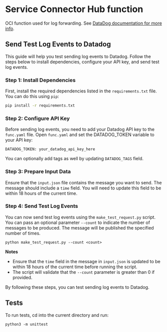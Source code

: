 # Service Connector Hub function
OCI function used for log forwarding. See [DataDog documentation for more info](https://docs.datadoghq.com/integrations/oracle_cloud_infrastructure/?tab=serviceconnectorhub#oci-function).

## Send Test Log Events to Datadog
This guide will help you test sending log events to Datadog. Follow the steps below to install dependencies, configure your API key, and send test log events.

### Step 1: Install Dependencies
First, install the required dependencies listed in the `requirements.txt` file. You can do this using `pip`:

```sh
pip install -r requirements.txt
```

### Step 2: Configure API Key
Before sending log events, you need to add your Datadog API key to the `func.yaml` file. Open `func.yaml` and set the DATADOG_TOKEN variable to your API key:

```
DATADOG_TOKEN: your_datadog_api_key_here
```
You can optionally add tags as well by updating `DATADOG_TAGS` field.

### Step 3: Prepare Input Data
Ensure that the `input.json` file contains the message you want to send. The message should include a `time` field. You will need to update this field to be within 18 hours of the current time.

### Step 4: Send Test Log Events
You can now send test log events using the `make_test_request.py` script. You can pass an optional parameter `--count` to indicate the number of messages to be produced. The message will be published the specified number of times.

```commandline
python make_test_request.py --count <count>
```
**Notes**
- Ensure that the `time` field in the message in `input.json` is updated to be within 18 hours of the current time before running the script. 
- The script will validate that the `--count` parameter is greater than 0 if provided.

By following these steps, you can test sending log events to Datadog.

## Tests

To run tests, cd into the current directory and run:

`python3 -m unittest`